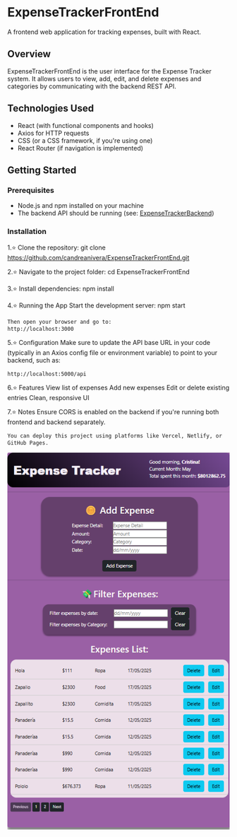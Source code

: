 # ExpenseTrackerFrontEnd

A frontend web application for tracking expenses, built with React.

## Overview

ExpenseTrackerFrontEnd is the user interface for the Expense Tracker system. It allows users to view, add, edit, and delete expenses and categories by communicating with the backend REST API.

## Technologies Used

- React (with functional components and hooks)  
- Axios for HTTP requests  
- CSS (or a CSS framework, if you're using one)  
- React Router (if navigation is implemented)

## Getting Started

### Prerequisites

- Node.js and npm installed on your machine  
- The backend API should be running (see: [ExpenseTrackerBackend](https://github.com/candreanivera/ExpenseTrackerBackend))

### Installation

1.⭐ Clone the repository:
   git clone https://github.com/candreanivera/ExpenseTrackerFrontEnd.git

2.⭐ Navigate to the project folder:
    cd ExpenseTrackerFrontEnd

3.⭐ Install dependencies:
    npm install

4.⭐ Running the App
    Start the development server:
    npm start

    Then open your browser and go to:
    http://localhost:3000

5.⭐ Configuration
    Make sure to update the API base URL in your code (typically in an Axios config file or environment variable) to point to your backend, such as:

    http://localhost:5000/api

6.⭐ Features
    View list of expenses
    Add new expenses
    Edit or delete existing entries
    Clean, responsive UI

7.⭐ Notes
    Ensure CORS is enabled on the backend if you're running both frontend and backend separately.

    You can deploy this project using platforms like Vercel, Netlify, or GitHub Pages.

![alt text](image.png)